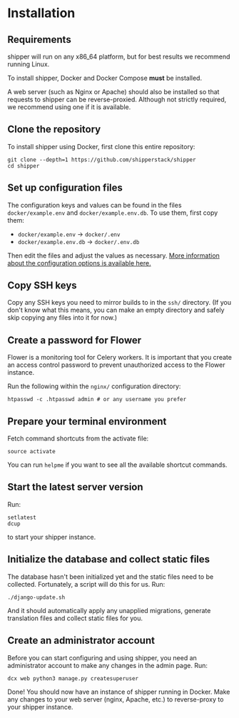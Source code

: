 # Installation

## Requirements

shipper will run on any x86_64 platform, but for best results we recommend running Linux.

To install shipper, Docker and Docker Compose **must** be installed.

A web server (such as Nginx or Apache) should also be installed so that requests to shipper can be reverse-proxied. Although not strictly required, we recommend using one if it is available.

## Clone the repository

To install shipper using Docker, first clone this entire repository:

```
git clone --depth=1 https://github.com/shipperstack/shipper
cd shipper
```

## Set up configuration files

The configuration keys and values can be found in the files `docker/example.env` and `docker/example.env.db`. To use them, first copy them:

- `docker/example.env` -> `docker/.env`
- `docker/example.env.db` -> `docker/.env.db`

Then edit the files and adjust the values as necessary. [More information about the configuration options is available here.][configuration]

[configuration]: Configuration.md

## Copy SSH keys

Copy any SSH keys you need to mirror builds to in the `ssh/` directory. (If you don't know what this means, you can make an empty directory and safely skip copying any files into it for now.)

## Create a password for Flower

Flower is a monitoring tool for Celery workers. It is important that you create an access control password to prevent unauthorized access to the Flower instance.

Run the following within the `nginx/` configuration directory:

```
htpasswd -c .htpasswd admin # or any username you prefer
```

## Prepare your terminal environment

Fetch command shortcuts from the activate file:

```
source activate
```

You can run `helpme` if you want to see all the available shortcut commands.

## Start the latest server version

Run:

```
setlatest
dcup
```

to start your shipper instance.

## Initialize the database and collect static files

The database hasn't been initialized yet and the static files need to be collected. Fortunately, a script will do this for us. Run:

```
./django-update.sh
```

And it should automatically apply any unapplied migrations, generate translation files and collect static files for you.


## Create an administrator account

Before you can start configuring and using shipper, you need an administrator account to make any changes in the admin page. Run:

```
dcx web python3 manage.py createsuperuser
```

Done! You should now have an instance of shipper running in Docker. Make any changes to your web server (nginx, Apache, etc.) to reverse-proxy to your shipper instance.
